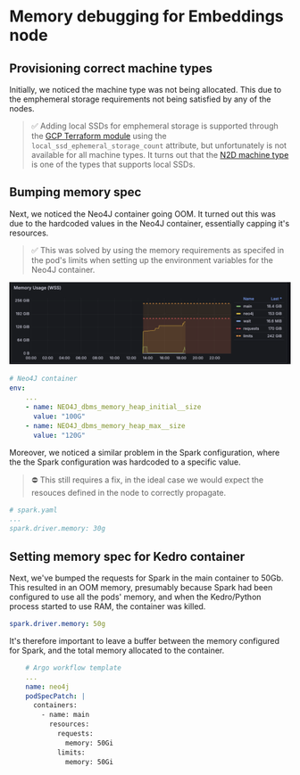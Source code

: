 # Memory debugging for Embeddings node

## Provisioning correct machine types

Initially, we noticed the machine type was not being allocated. This due to the emphemeral storage requirements not being satisfied by any of the nodes.

> ✅ Adding local SSDs for emphemeral storage is supported through the [GCP Terraform module](https://registry.terraform.io/modules/terraform-google-modules/kubernetes-engine/google/latest/submodules/private-cluster) using the `local_ssd_ephemeral_storage_count` attribute, but unfortunately is not available for all machine types. It turns out that the [N2D machine type](https://cloud.google.com/compute/docs/general-purpose-machines#n2d_machines) is one of the types that supports local SSDs. 

## Bumping memory spec

Next, we noticed the Neo4J container going OOM. It turned out this was due to the hardcoded values in the Neo4J container, essentially capping it's resources.

> ✅ This was solved by using the memory requirements as specifed in the pod's limits when setting up the environment variables for the Neo4J container.

![](./assets/memory_usage.png)

```yaml
# Neo4J container
env:
    ...
    - name: NEO4J_dbms_memory_heap_initial__size
      value: "100G"
    - name: NEO4J_dbms_memory_heap_max__size
      value: "120G"
```

Moreover, we noticed a similar problem in the Spark configuration, where the the Spark configuration was hardcoded to a specific value.

> ⛔️ This still requires a fix, in the ideal case we would expect the resouces defined in the node to correctly propagate.

```yaml
# spark.yaml
...
spark.driver.memory: 30g
```

## Setting memory spec for Kedro container

Next, we've bumped the requests for Spark in the main container to 50Gb. This resulted in an OOM memory, presumably because Spark had been configured to use all the pods' memory, and when the Kedro/Python process started to use RAM, the container was killed.

```yaml
spark.driver.memory: 50g
```

It's therefore important to leave a buffer between the memory configured for Spark, and the total memory allocated to the container.

```yaml
    # Argo workflow template
    ...
    name: neo4j
    podSpecPatch: |
      containers:
        - name: main
          resources:
            requests:
              memory: 50Gi
            limits:
              memory: 50Gi
```